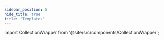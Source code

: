```yaml
---
sidebar_position: 5
hide_title: true
title: "Templates"
---
```



import CollectionWrapper from '@site/src/components/CollectionWrapper';



<CollectionWrapper record="cmrs" collection="core" />


